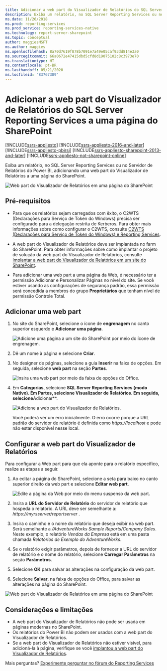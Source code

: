 ```yaml
---
title: Adicionar a web part do Visualizador de Relatórios do SQL Server Reporting Services a uma página do SharePoint | Microsoft Docs
description: Exiba um relatório, no SQL Server Reporting Services ou no Servidor de Relatórios do Power BI, adicionando uma web part do Visualizador de Relatórios a uma página do SharePoint.
ms.date: 11/26/2018
ms.prod: reporting-services
ms.prod_service: reporting-services-native
ms.technology: report-server-sharepoint
ms.topic: conceptual
author: maggiesMSFT
ms.author: maggies
ms.openlocfilehash: 8a70d7619f878b7091e7a49e05caf93dd814e3a0
ms.sourcegitcommit: 66a0672e47415dbd5cfd8d19075102c8c3973e70
ms.translationtype: HT
ms.contentlocale: pt-BR
ms.lasthandoff: 05/21/2020
ms.locfileid: "83767389"
---
```

# <a name="add-sql-server-reporting-services-report-viewer-web-part-to-a-sharepoint-page"></a>Adicionar a web part do Visualizador de Relatórios do SQL Server Reporting Services a uma página do SharePoint

[!INCLUDE[ssrs-appliesto](../../includes/ssrs-appliesto.md)] [!INCLUDE[ssrs-appliesto-2016-and-later](../../includes/ssrs-appliesto-2016-and-later.md)]  [!INCLUDE[ssrs-appliesto-pbirsi](../../includes/ssrs-appliesto-pbirs.md)] [!INCLUDE[ssrs-appliesto-sharepoint-2013-and-later](../../includes/ssrs-appliesto-sharepoint-2013-and-later.md)] [!INCLUDE[ssrs-appliesto-not-sharepoint-online](../../includes/ssrs-appliesto-not-sharepoint-online.md)]

Exiba um relatório, no SQL Server Reporting Services ou no Servidor de Relatórios do Power BI, adicionando uma web part do Visualizador de Relatórios a uma página do SharePoint.

![Web part do Visualizador de Relatórios em uma página do SharePoint](media/sharepoint-report-viewer-web-part-on-page.png)

## <a name="prerequisites"></a>Pré-requisitos

* Para que os relatórios sejam carregados com êxito, o C2WTS (Declarações para Serviço de Token do Windows) precisa ser configurado para a delegação restrita de Kerberos. Para obter mais informações sobre como configurar o C2WTS, consulte [C2WTS (Declarações para Serviço de Token do Windows) e Reporting Services](../install-windows/claims-to-windows-token-service-c2wts-and-reporting-services.md).

* A web part do Visualizador de Relatórios deve ser implantada no farm do SharePoint. Para obter informações sobre como implantar o projeto de solução da web part do Visualizador de Relatórios, consulte [Implantar a web part do Visualizador de Relatórios em um site do SharePoint](deploy-report-viewer-web-part.md).

* Para adicionar uma web part a uma página da Web, é necessário ter a permissão Adicionar e Personalizar Páginas no nível do site. Se você estiver usando as configurações de segurança padrão, essa permissão será concedida a membros do grupo **Proprietários** que tenham nível de permissão Controle Total.

## <a name="add-web-part"></a>Adicionar uma web part

1. No site do SharePoint, selecione o ícone de **engrenagem** no canto superior esquerdo e **Adicionar uma página**.

    ![Adicione uma página a um site do SharePoint por meio do ícone de engrenagem.](media/sharepoint-add-a-page.png)

2. Dê um nome à página e selecione **Criar**.

3. No designer de páginas, selecione a guia **Inserir** na faixa de opções. Em seguida, selecione **web part** na seção **Partes**.

    ![Insira uma web part por meio da faixa de opções do Office.](media/sharepoint-insert-web-part.png)

4. Em **Categorias**, selecione **SQL Server Reporting Services (modo Nativo). Em **Partes**, selecione **Visualizador de Relatórios**. Em seguida, selecione**Adicionar**.

    ![Adicione a web part do Visualizador de Relatórios.](media/sharepoint-report-viewer-web-part.png)

    Você poderá ver um erro inicialmente. O erro ocorre porque a URL padrão do servidor de relatório é definida como *https://localhost* e pode não estar disponível nesse local.

## <a name="configure-the-report-viewer-web-part"></a>Configurar a web part do Visualizador de Relatórios

Para configurar a Web part para que ela aponte para o relatório específico, realize as etapas a seguir.

1. Ao editar a página do SharePoint, selecione a seta para baixo no canto superior direito da web part e selecione **Editar web part**.

    ![Edite a página da Web por meio do menu suspenso da web part.](media/sharepoint-edit-web-part.png)

2. Insira a **URL do Servidor de Relatório** do servidor de relatório que hospeda o relatório. A URL deve ser semelhante a: *https://myrsserver/reportserver* .

3. Insira o caminho e o nome do relatório que deseja exibir na web part. Será semelhante a */AdventureWorks Sample Reports/Company Sales*. Neste exemplo, o relatório *Vendas da Empresa* está em uma pasta chamada *Relatórios de Exemplo do AdventureWorks*.

4. Se o relatório exigir parâmetros, depois de fornecer a URL do servidor de relatório e o nome do relatório, selecione **Carregar Parâmetros** na seção **Parâmetros**.

5. Selecione **OK** para salvar as alterações na configuração da web part.

6. Selecione **Salvar**, na faixa de opções do Office, para salvar as alterações na página do SharePoint.

![Web part do Visualizador de Relatórios em uma página do SharePoint](media/sharepoint-report-viewer-web-part-on-page.png)

## <a name="considerations-and-limitations"></a>Considerações e limitações

* A web part do Visualizador de Relatórios não pode ser usada em páginas modernas no SharePoint.
* Os relatórios do Power BI não podem ser usados com a web part do Visualizador de Relatórios.
* Se a web part do Visualizador de Relatórios não estiver visível, para adicioná-la à página, verifique se você [implantou a web part do Visualizador de Relatórios](deploy-report-viewer-web-part.md).

Mais perguntas? [Experimente perguntar no fórum do Reporting Services](https://go.microsoft.com/fwlink/?LinkId=620231)
